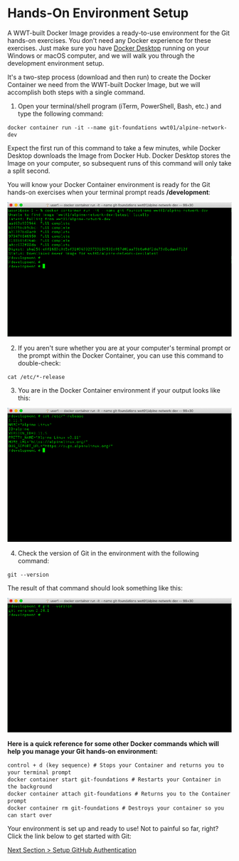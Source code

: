 # Hands-On Environment Setup

A WWT-built Docker Image provides a ready-to-use environment for the Git hands-on exercises. You don't need any Docker experience for these exercises. Just make sure you have [Docker Desktop](https://www.docker.com/products/docker-desktop "Docker Desktop Download") running on your Windows or macOS computer, and we will walk you through the development environment setup.

It's a two-step process (download and then run) to create the Docker Container we need from the WWT-built Docker Image, but we will accomplish both steps with a single command.

1. Open your terminal/shell program (iTerm, PowerShell, Bash, etc.) and type the following command:

```shell
docker container run -it --name git-foundations wwt01/alpine-network-dev
```

Expect the first run of this command to take a few minutes, while Docker Desktop downloads the Image from Docker Hub. Docker Desktop stores the Image on your computer, so subsequent runs of this command will only take a split second.

You will know your Docker Container environment is ready for the Git hands-on exercises when your terminal prompt reads **/development**:

![docker-container-run](../images/docker-container-run.png)

2. If you aren't sure whether you are at your computer's terminal prompt or the prompt within the Docker Container, you can use this command to double-check:

```shell
cat /etc/*-release
```

3. You are in the Docker Container environment if your output looks like this:

![container-release-info](../images/container-release-info.png)

4. Check the version of Git in the environment with the following command:

```shell
git --version
```

The result of that command should look something like this:

![git-version](../images/git-version.png)

**Here is a quick reference for some other Docker commands which will help you manage your Git hands-on environment:**

```shell
control + d (key sequence) # Stops your Container and returns you to your terminal prompt
docker container start git-foundations # Restarts your Container in the background
docker container attach git-foundations # Returns you to the Container prompt
docker container rm git-foundations # Destroys your container so you can start over
```

Your environment is set up and ready to use! Not to painful so far, right? Click the link below to get started with Git:

[Next Section > Setup GitHub Authentication](section_2.md "Setup GitHub Authentication")

